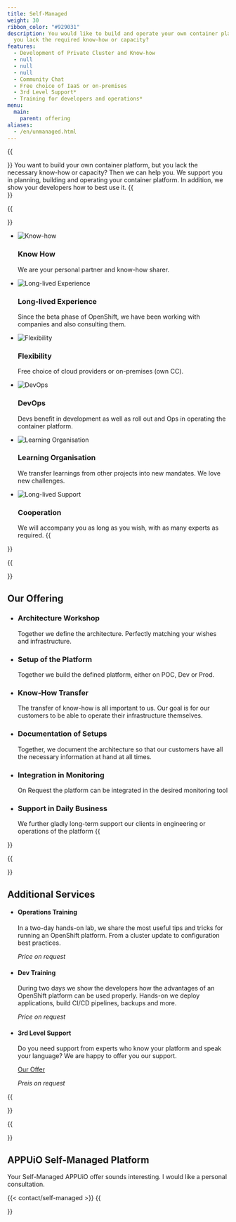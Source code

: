 ```yaml
---
title: Self-Managed
weight: 30
ribbon_color: "#929031"
description: You would like to build and operate your own container platform but
  you lack the required know-how or capacity?
features:
  - Development of Private Cluster and Know-how
  - null
  - null
  - null
  - Community Chat
  - Free choice of IaaS or on-premises
  - 3rd Level Support*
  - Training for developers and operations*
menu:
  main:
    parent: offering
aliases:
  - /en/unmanaged.html
---
```

{{<section class="offering-hero self-managed" header="images/header.svg">}}
You want to build your own container platform, but you lack the necessary know-how or capacity? Then we can help you. We support you in planning, building and operating your container platform. In addition, we show your developers how to best use it.
{{</section>}}

{{<section class="darkblue has-cols">}}

* ![Know-how](knowHow_sharing.svg)

  ### Know How

  We are your personal partner and know-how sharer.

* ![Long-lived Experience](experience.svg)

  ### Long-lived Experience

  Since the beta phase of OpenShift, we have been working with companies and also   consulting them.

* ![Flexibility](freie_wahl.svg)

  ### Flexibility

  Free choice of cloud providers or on-premises (own CC).
* ![DevOps](devOps.svg)

  ### DevOps

  Devs benefit in development as well as roll out and Ops in operating the container platform.

* ![Learning Organisation](learning_Organisation.svg)

  ### Learning Organisation

  We transfer learnings from other projects into new mandates. We love new challenges.

* ![Long-lived Support](longterm_support.svg)

  ### Cooperation

  We will accompany you as long as you wish, with as many experts as required.
  {{</section>}}

{{<section class="has-cols col-cyan y-narrow">}}

# Our Offering

* ### Architecture Workshop

   Together we define the architecture. Perfectly matching your wishes and infrastructure.
* ### Setup of the Platform

   Together we build the defined platform, either on POC, Dev or Prod.
* ### Know-How Transfer

   The transfer of know-how is all important to us. Our goal is for our customers to be able to operate their infrastructure themselves.
* ### Documentation of Setups

   Together, we document the architecture so that our customers have all the necessary information at hand at all times.
* ### Integration in Monitoring

   On Request the platform can be integrated in the desired monitoring tool
* ### Support in Daily Business

    We further gladly long-term support our clients in engineering or operations of the platform
  {{</section>}}

{{<section class="cyan has-cols col-white y-narrow text-left items-center">}}

# Additional Services

* #### Operations Training

   In a two-day hands-on lab, we share the most useful tips and tricks for running an OpenShift platform. From a cluster update to configuration best practices.

   *Price on request*
* #### Dev Training

   During two days we show the developers how the advantages of an OpenShift platform can be used properly. Hands-on we deploy applications, build CI/CD pipelines, backups and more.

   *Price on request*
* #### 3rd Level Support

   Do you need support from experts who know your platform and speak your language? We are happy to offer you our support.

  [Our Offer](/images/uploads/3rd-level-support.pdf) 

   *Preis on request*

{{</section>}}

{{<section class="darkblue">}}

# APPUiO Self-Managed Platform

Your Self-Managed APPUiO offer sounds interesting. I would like a personal consultation.

{{< contact/self-managed >}}
{{</section>}}